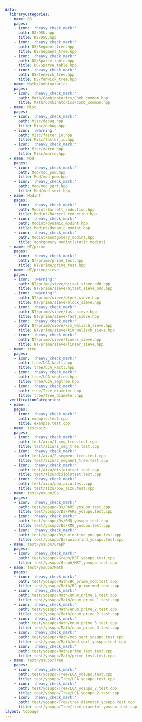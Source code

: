 ```yaml
---
data:
  libraryCategories:
  - name: DS
    pages:
    - icon: ':heavy_check_mark:'
      path: DS/DSU.hpp
      title: DS/DSU.hpp
    - icon: ':heavy_check_mark:'
      path: DS/Segment_tree.hpp
      title: DS/Segment_tree.hpp
    - icon: ':heavy_check_mark:'
      path: DS/Sparse_table.hpp
      title: DS/Sparse_table.hpp
    - icon: ':heavy_check_mark:'
      path: DS/fenwick_tree.hpp
      title: DS/fenwick_tree.hpp
  - name: Math/Combinatorics
    pages:
    - icon: ':heavy_check_mark:'
      path: Math/Combinatorics/Comb_common.hpp
      title: Math/Combinatorics/Comb_common.hpp
  - name: Misc
    pages:
    - icon: ':heavy_check_mark:'
      path: Misc/debug.hpp
      title: Misc/debug.hpp
    - icon: ':warning:'
      path: Misc/faster_io.hpp
      title: Misc/faster_io.hpp
    - icon: ':heavy_check_mark:'
      path: Misc/marco.hpp
      title: Misc/marco.hpp
  - name: Mod
    pages:
    - icon: ':heavy_check_mark:'
      path: Mod/mod_pow.hpp
      title: Mod/mod_pow.hpp
    - icon: ':heavy_check_mark:'
      path: Mod/mod_sqrt.hpp
      title: Mod/mod_sqrt.hpp
  - name: Modint
    pages:
    - icon: ':heavy_check_mark:'
      path: Modint/Barrett_reduction.hpp
      title: Modint/Barrett_reduction.hpp
    - icon: ':heavy_check_mark:'
      path: Modint/dynamic_modint.hpp
      title: Modint/dynamic_modint.hpp
    - icon: ':heavy_check_mark:'
      path: Modint/montgomery_modint.hpp
      title: montgomery modint(static modint)
  - name: NT/prime
    pages:
    - icon: ':heavy_check_mark:'
      path: NT/prime/prime_test.hpp
      title: NT/prime/prime_test.hpp
  - name: NT/prime/sieve
    pages:
    - icon: ':warning:'
      path: NT/prime/sieve/bitset_sieve_odd.hpp
      title: NT/prime/sieve/bitset_sieve_odd.hpp
    - icon: ':warning:'
      path: NT/prime/sieve/block_sieve.hpp
      title: NT/prime/sieve/block_sieve.hpp
    - icon: ':heavy_check_mark:'
      path: NT/prime/sieve/fast_sieve.hpp
      title: NT/prime/sieve/fast_sieve.hpp
    - icon: ':heavy_check_mark:'
      path: NT/prime/sieve/kim_walisch_sieve.hpp
      title: NT/prime/sieve/kim_walisch_sieve.hpp
    - icon: ':heavy_check_mark:'
      path: NT/prime/sieve/linear_sieve.hpp
      title: NT/prime/sieve/linear_sieve.hpp
  - name: tree
    pages:
    - icon: ':heavy_check_mark:'
      path: tree/LCA_kactl.hpp
      title: tree/LCA_kactl.hpp
    - icon: ':heavy_check_mark:'
      path: tree/LCA_segtree.hpp
      title: tree/LCA_segtree.hpp
    - icon: ':heavy_check_mark:'
      path: tree/Tree_diameter.hpp
      title: tree/Tree_diameter.hpp
  verificationCategories:
  - name: .
    pages:
    - icon: ':heavy_check_mark:'
      path: example.test.cpp
      title: example.test.cpp
  - name: test/aizu
    pages:
    - icon: ':heavy_check_mark:'
      path: test/aizu/1_seg_tree.test.cpp
      title: test/aizu/1_seg_tree.test.cpp
    - icon: ':heavy_check_mark:'
      path: test/aizu/2_segment_tree.test.cpp
      title: test/aizu/2_segment_tree.test.cpp
    - icon: ':heavy_check_mark:'
      path: test/aizu/disjointset.test.cpp
      title: test/aizu/disjointset.test.cpp
    - icon: ':heavy_check_mark:'
      path: test/aizu/pow_aizu.test.cpp
      title: test/aizu/pow_aizu.test.cpp
  - name: test/yosupo/Ds
    pages:
    - icon: ':heavy_check_mark:'
      path: test/yosupo/Ds/PARS_yosupo.test.cpp
      title: test/yosupo/Ds/PARS_yosupo.test.cpp
    - icon: ':heavy_check_mark:'
      path: test/yosupo/Ds/RMQ_yosupo.test.cpp
      title: test/yosupo/Ds/RMQ_yosupo.test.cpp
    - icon: ':heavy_check_mark:'
      path: test/yosupo/Ds/unionfind_yosupo.test.cpp
      title: test/yosupo/Ds/unionfind_yosupo.test.cpp
  - name: test/yosupo/Graph
    pages:
    - icon: ':heavy_check_mark:'
      path: test/yosupo/Graph/MST_yosupo.test.cpp
      title: test/yosupo/Graph/MST_yosupo.test.cpp
  - name: test/yosupo/Math
    pages:
    - icon: ':heavy_check_mark:'
      path: test/yosupo/Math/BC_prime_mod.test.cpp
      title: test/yosupo/Math/BC_prime_mod.test.cpp
    - icon: ':heavy_check_mark:'
      path: test/yosupo/Math/enum_prime_1.test.cpp
      title: test/yosupo/Math/enum_prime_1.test.cpp
    - icon: ':heavy_check_mark:'
      path: test/yosupo/Math/enum_prime_2.test.cpp
      title: test/yosupo/Math/enum_prime_2.test.cpp
    - icon: ':heavy_check_mark:'
      path: test/yosupo/Math/enum_prime_3.test.cpp
      title: test/yosupo/Math/enum_prime_3.test.cpp
    - icon: ':heavy_check_mark:'
      path: test/yosupo/Math/mod_sqrt_yosupo.test.cpp
      title: test/yosupo/Math/mod_sqrt_yosupo.test.cpp
    - icon: ':heavy_check_mark:'
      path: test/yosupo/Math/prime_test.test.cpp
      title: test/yosupo/Math/prime_test.test.cpp
  - name: test/yosupo/Tree
    pages:
    - icon: ':heavy_check_mark:'
      path: test/yosupo/Tree/LCA_yosupo.test.cpp
      title: test/yosupo/Tree/LCA_yosupo.test.cpp
    - icon: ':heavy_check_mark:'
      path: test/yosupo/Tree/LCA_yosupo_2.test.cpp
      title: test/yosupo/Tree/LCA_yosupo_2.test.cpp
    - icon: ':heavy_check_mark:'
      path: test/yosupo/Tree/tree_diameter_yosupo.test.cpp
      title: test/yosupo/Tree/tree_diameter_yosupo.test.cpp
layout: toppage
---
```

